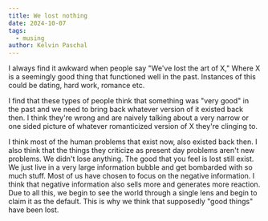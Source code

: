 ```yaml
---
title: We lost nothing
date: 2024-10-07
tags:
  - musing
author: Kelvin Paschal
---
```

I always find it awkward when people say "We've lost the art of X," Where X is a seemingly good thing that functioned well in the past. Instances of this could be dating, hard work, romance etc.

I find that these types of people think that something was "very good" in the past and we need to bring back whatever version of it existed back then. I think they're wrong and are naively talking about a very narrow or one sided picture of whatever romanticized version of X they're clinging to. 

I think most of the human problems that exist now, also existed back then. I also think that the things they criticize as present day problems aren't new problems. We didn't lose anything. The good that you feel is lost still exist. We just live in a very large information bubble and get bombarded with so much stuff. Most of us have chosen to focus on the negative information. I think that negative information also sells more and generates more reaction. Due to all this, we begin to see the world through a single lens and begin to claim it as the default. This is why we think that supposedly "good things" have been lost.